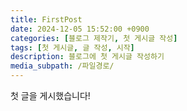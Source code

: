 ```yaml
---
title: FirstPost
date: 2024-12-05 15:52:00 +0900
categories: [블로그 제작기, 첫 게시글 작성]
tags: [첫 게시글, 글 작성, 시작]
description: 블로그에 첫 게시글 작성하기
media_subpath: /파일경로/
---
```


첫 글을 게시했습니다!
